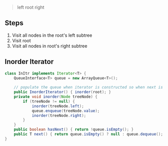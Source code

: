 > left root right

## Steps
1. Visit all nodes in the root's left subtree
2. Visit root
3. Visit all nodes in root's right subtree

## Inorder Iterator
```java
class InItr implements Iterator<T> {
	QueueInterface<T> queue = new ArrayQueue<T>();
	
	// populate the queue when iterator is constructed so when next is called, directly get from the queue jiu can d
	public InorderIterator() { inorder(root); }
	private void inorder(Node treeNode) {
		if (treeNode != null) {
			inorder(treeNode.left);
			queue.enqueue(treeNode.value);
			inorder(treeNode.right);
		}
	}
	public boolean hasNext() { return !queue.isEmpty(); }
	public T next() { return queue.isEmpty() ? null : queue.dequeue(); }
}
```
